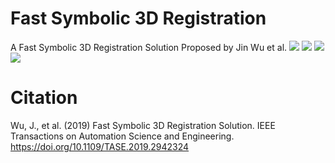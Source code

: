 # Fast Symbolic 3D Registration
A Fast Symbolic 3D Registration Solution Proposed by Jin Wu et al.
![](https://github.com/zarathustr/FS3R/blob/master/tform_kitti.jpg)
![](https://github.com/zarathustr/FS3R/blob/master/time_PC.jpg)
![](https://github.com/zarathustr/FS3R/blob/master/bunny.jpg)
![](https://github.com/zarathustr/FS3R/blob/master/pano.png)

# Citation
Wu, J., et al. (2019) Fast Symbolic 3D Registration Solution. IEEE Transactions on Automation Science and Engineering. https://doi.org/10.1109/TASE.2019.2942324 
